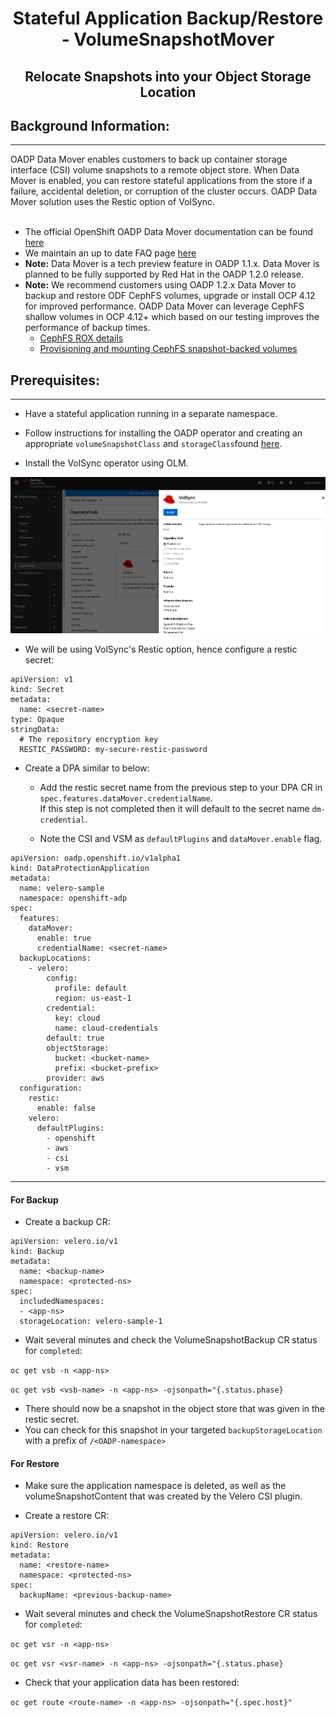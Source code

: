 <h1 align="center">Stateful Application Backup/Restore - VolumeSnapshotMover</h1>
<h2 align="center">Relocate Snapshots into your Object Storage Location</h2>

<h2>Background Information:<a id="pre-reqs"></a></h2>
<hr style="height:1px;border:none;color:#333;">

OADP Data Mover enables customers to back up container storage interface (CSI) volume snapshots to a remote object store. When Data Mover is enabled, you can restore stateful applications from the store if a failure, accidental deletion, or corruption of the cluster occurs. OADP Data Mover solution uses the Restic option of VolSync.<br><br>

- The official OpenShift OADP Data Mover documentation can be found [here](https://docs.openshift.com/container-platform/4.12/backup_and_restore/application_backup_and_restore/backing_up_and_restoring/backing-up-applications.html#oadp-using-data-mover-for-csi-snapshots_backing-up-applications)
- We maintain an up to date FAQ page [here](https://access.redhat.com/articles/5456281)
- <b>Note:</b> Data Mover is a tech preview feature in OADP 1.1.x.  Data Mover is planned to be fully supported by Red Hat in the OADP 1.2.0 release.
- <b>Note:</b> We recommend customers using OADP 1.2.x Data Mover to backup and restore ODF CephFS volumes, upgrade or install OCP 4.12 for improved performance.  OADP Data Mover can leverage CephFS shallow volumes in OCP 4.12+ which based on our testing improves the performance of backup times.
  - [CephFS ROX details](https://issues.redhat.com/browse/RHSTOR-4287)
  - [Provisioning and mounting CephFS snapshot-backed volumes](https://github.com/ceph/ceph-csi/blob/devel/docs/cephfs-snapshot-backed-volumes.md)

<h2>Prerequisites:<a id="pre-reqs"></a></h2>

<hr style="height:1px;border:none;color:#333;">

- Have a stateful application running in a separate namespace. 

- Follow instructions for installing the OADP operator and creating an 
appropriate `volumeSnapshotClass` and `storageClass`found [here](/docs/examples/CSI/csi_example.md).

- Install the VolSync operator using OLM.

![Volsync_install](/docs/images/volsync_install.png)

- We will be using VolSync's Restic option, hence configure a restic secret:

```
apiVersion: v1
kind: Secret
metadata:
  name: <secret-name>
type: Opaque
stringData:
  # The repository encryption key
  RESTIC_PASSWORD: my-secure-restic-password
```

- Create a DPA similar to below:
  - Add the restic secret name from the previous step to your DPA CR in `spec.features.dataMover.credentialName`.  
    If this step is not completed then it will default to the secret name `dm-credential`.

  - Note the CSI and VSM as `defaultPlugins` and `dataMover.enable` flag.


```
apiVersion: oadp.openshift.io/v1alpha1
kind: DataProtectionApplication
metadata:
  name: velero-sample
  namespace: openshift-adp
spec:
  features:
    dataMover: 
      enable: true
      credentialName: <secret-name>
  backupLocations:
    - velero:
        config:
          profile: default
          region: us-east-1
        credential:
          key: cloud
          name: cloud-credentials
        default: true
        objectStorage:
          bucket: <bucket-name>
          prefix: <bucket-prefix>
        provider: aws
  configuration:
    restic:
      enable: false
    velero:
      defaultPlugins:
        - openshift
        - aws
        - csi
        - vsm
```

<hr style="height:1px;border:none;color:#333;">

<h4> For Backup <a id="backup"></a></h4>

- Create a backup CR:

```
apiVersion: velero.io/v1
kind: Backup
metadata:
  name: <backup-name>
  namespace: <protected-ns>
spec:
  includedNamespaces:
  - <app-ns>
  storageLocation: velero-sample-1
```

- Wait several minutes and check the VolumeSnapshotBackup CR status for `completed`: 

`oc get vsb -n <app-ns>`

`oc get vsb <vsb-name> -n <app-ns> -ojsonpath="{.status.phase}` 

- There should now be a snapshot in the object store that was given in the restic secret.
- You can check for this snapshot in your targeted `backupStorageLocation` with a
prefix of `/<OADP-namespace>`

<h4> For Restore <a id="restore"></a></h4>

- Make sure the application namespace is deleted, as well as the volumeSnapshotContent
  that was created by the Velero CSI plugin.

- Create a restore CR:

```
apiVersion: velero.io/v1
kind: Restore
metadata:
  name: <restore-name>
  namespace: <protected-ns>
spec:
  backupName: <previous-backup-name>
```

- Wait several minutes and check the VolumeSnapshotRestore CR status for `completed`: 

`oc get vsr -n <app-ns>`

`oc get vsr <vsr-name> -n <app-ns> -ojsonpath="{.status.phase}` 

- Check that your application data has been restored:

`oc get route <route-name> -n <app-ns> -ojsonpath="{.spec.host}"`
